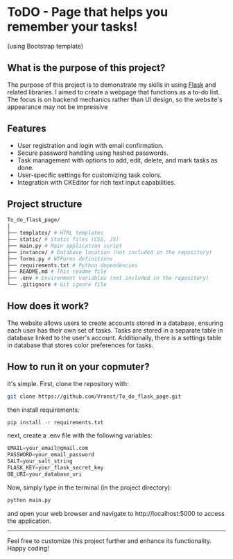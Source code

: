# ToDO - Page that helps you remember your tasks!
(using Bootstrap template)
<br>

## What is the purpose of this project?
The purpose of this project is to demonstrate my skills in using [Flask](https://flask.palletsprojects.com/en/3.0.x/) and related libraries. I aimed to create a webpage that functions as a to-do list. The focus is on backend mechanics rather than UI design, so the website's appearance may not be impressive

## Features
- User registration and login with email confirmation.
- Secure password handling using hashed passwords.
- Task management with options to add, edit, delete, and mark tasks as done.
- User-specific settings for customizing task colors.
- Integration with CKEditor for rich text input capabilities.

## Project structure

```bash
To_do_flask_page/
│
├── templates/ # HTML templates
├── static/ # Static files (CSS, JS)
├── main.py # Main application script
├── instance/ # Database location (not included in the repository)
├── forms.py # WTForms definitions
├── requirements.txt # Python dependencies
├── README.md # This readme file
├── .env # Environment variables (not included in the repository)
└── .gitignore # Git ignore file
```

## How does it work?
The website allows users to create accounts stored in a database, ensuring each user has their own set of tasks. Tasks are stored in a separate table in database linked to the user's account. Additionally, there is a settings table in database that stores color preferences for tasks.

## How to run it on your copmuter?
It's simple. First, clone the repository with:

```bash
git clone https://github.com/Vronst/To_do_flask_page.git
```
then install requirements:
```bash
pip install -r requirements.txt
```
next, create a .env file with the following variables:
```py
EMAIL=your_email@gmail.com
PASSWORD=your_email_password
SALT=your_salt_string
FLASK_KEY=your_flask_secret_key
DB_URI=your_database_uri
```
Now, simply type in the terminal (in the project directory):
```bash
python main.py
```

and open your web browser and navigate to http://localhost:5000 to access the application.

---

 Feel free to customize this project further and enhance its functionality. Happy coding!